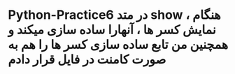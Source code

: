# Python-Practice6  در متد show ، هنگام نمایش کسر ها ، آنهارا ساده سازی میکند و همچنین من تابع ساده سازی کسر ها را هم به صورت کامنت در فایل قرار دادم 
